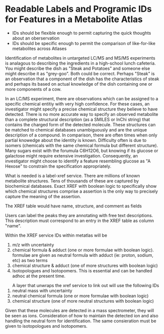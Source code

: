 <h1>Readable Labels and Programic IDs for Features in a Metabolite Atlas</h1>
<ul>
	<li>IDs should be flexible enough to permit capturing the quick thoughts about an oberservation</li>
	<li>IDs should be specific enough to permit the comparison of like-for-like metabolites across Atlases</li>
</ul>
Identification of metabolites in untargeted LC/MS and MS/MS experiments is analagous to describing the ingredients in a high-school lunch cafeteria. You might describe the dish as "Steak and Potatoes" and someone else might describe it as "grey-goo".  Both could be correct.  Perhaps "Steak" is an observation that a component of the dish has the characteristics of steak and perhaps its based on actual knowledge of the dish containing one or more components of a cow.  

In an LC/MS experiment, there are observations which can be assigned to a specific chemical entitiy with very high confidence. For these cases, an investigator might specify a precise chemical structure they believe to have detected.  There is no more accurate way to specify an observed metabolite than a complete structural description (as a SMILES or InChi string) that contains the charged form of the detected molecule.  These structures can be matched to chemical databases unambiguously and are the unique description of a compound.  In comparison, there are often times when only partial knowedge about the identity is known.  Difficulty often is due to isomers (chemicals with the same chemical formula but different structure). Many sugars exist with the forumula C6H12O6, but knowing if its glucose or galactose might require extensive investigation. Consequently, an investigator might choose to identify a feature resembling glucose as "A Hexose" to constrain the specification appropriately.  

What is needed is a label-xref service.  There are millions of known metabolite structures.  Tens of thousands of these are captured by biochemical databases.  Exact XREF with boolean logic to specifically show which chemical structures comprise a assertion is the only way to precisely capture the meaning of the assertion. 

The XREF table would have name, structure, and comment as fields

Users can label the peaks they are annotating with free text descriptions.  This description must correspond to an entry in the XREF table as column "name".  

Within the XREF service IDs within metatlas will be
<ol>
<li>m/z with uncertainty</li>
<li>chemical formula & adduct (one or more formulae with boolean logic). formulae are given as neutral formula with adduct (ie: proton, sodium, etc) as two terms</li>
<li>chemical structure & adduct (one of more structures with boolean logic)</li>
<li>Isotopologues and Isotopomers.  This is essential and can be handled adhoc at the present time.</li>
</ol>

<ol>A layer that unwraps the xref service to link out will use the following IDs
<li>neutral mass with uncertainty</li>
<li>neutral chemical formula (one or more formulae with boolean logic)</li>
<li>chemical structure (one of more neutral structures with boolean logic)</li>
</ol>

Given that these molecules are detected in a mass spectrometer, they will be seen as ions. Consideration of how to maintain the detected ion and also handling the neutral form for identification. The same consieration must be given to isotopologues and isotopomers.